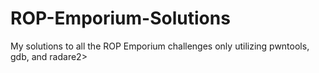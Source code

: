 # ROP-Emporium-Solutions
My solutions to all the ROP Emporium challenges only utilizing pwntools, gdb, and radare2>
